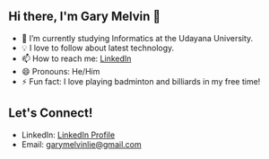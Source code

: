 ## Hi there, I'm Gary Melvin 👋
- 🌱 I’m currently studying Informatics at the Udayana University.
- 💡 I love to follow about latest technology.
- 📫 How to reach me: [LinkedIn](https://www.linkedin.com/in/gary-melvin-lie-589350281/)
- 😄 Pronouns: He/Him
- ⚡ Fun fact: I love playing badminton and billiards in my free time!

## Let's Connect!
- LinkedIn: [LinkedIn Profile](https://www.linkedin.com/in/gary-melvin-lie-589350281/)
- Email: [garymelvinlie@gmail.com](mailto:garymelvinlie@gmail.com)

<!--
**GaryMelvin/garymelvin** is a ✨ _special_ ✨ repository because its `README.md` (this file) appears on your GitHub profile.

Here are some ideas to get you started:

- 🔭 I’m currently working on ...
- 🌱 I’m currently learning ...
- 👯 I’m looking to collaborate on ...
- 🤔 I’m looking for help with ...
- 💬 Ask me about ...
- 📫 How to reach me: ...
- 😄 Pronouns: ...
- ⚡ Fun fact: ...
-->

